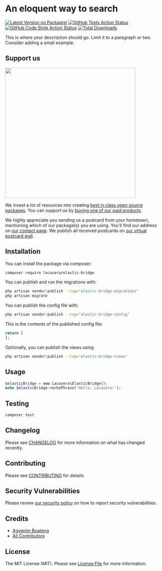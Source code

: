 # An eloquent way to search

[![Latest Version on Packagist](https://img.shields.io/packagist/v/lacasera/elastic-bridge.svg?style=flat-square)](https://packagist.org/packages/lacasera/elastic-bridge)
[![GitHub Tests Action Status](https://img.shields.io/github/actions/workflow/status/lacasera/elastic-bridge/run-tests.yml?branch=main&label=tests&style=flat-square)](https://github.com/lacasera/elastic-bridge/actions?query=workflow%3Arun-tests+branch%3Amain)
[![GitHub Code Style Action Status](https://img.shields.io/github/actions/workflow/status/lacasera/elastic-bridge/fix-php-code-style-issues.yml?branch=main&label=code%20style&style=flat-square)](https://github.com/lacasera/elastic-bridge/actions?query=workflow%3A"Fix+PHP+code+style+issues"+branch%3Amain)
[![Total Downloads](https://img.shields.io/packagist/dt/lacasera/elastic-bridge.svg?style=flat-square)](https://packagist.org/packages/lacasera/elastic-bridge)

This is where your description should go. Limit it to a paragraph or two. Consider adding a small example.

## Support us

[<img src="https://github-ads.s3.eu-central-1.amazonaws.com/elastic-bridge.jpg?t=1" width="419px" />](https://spatie.be/github-ad-click/elastic-bridge)

We invest a lot of resources into creating [best in class open source packages](https://spatie.be/open-source). You can support us by [buying one of our paid products](https://spatie.be/open-source/support-us).

We highly appreciate you sending us a postcard from your hometown, mentioning which of our package(s) you are using. You'll find our address on [our contact page](https://spatie.be/about-us). We publish all received postcards on [our virtual postcard wall](https://spatie.be/open-source/postcards).

## Installation

You can install the package via composer:

```bash
composer require lacasera/elastic-bridge
```

You can publish and run the migrations with:

```bash
php artisan vendor:publish --tag="elastic-bridge-migrations"
php artisan migrate
```

You can publish the config file with:

```bash
php artisan vendor:publish --tag="elastic-bridge-config"
```

This is the contents of the published config file:

```php
return [
];
```

Optionally, you can publish the views using

```bash
php artisan vendor:publish --tag="elastic-bridge-views"
```

## Usage

```php
$elasticBridge = new Lacasera\ElasticBridge();
echo $elasticBridge->echoPhrase('Hello, Lacasera!');
```

## Testing

```bash
composer test
```

## Changelog

Please see [CHANGELOG](CHANGELOG.md) for more information on what has changed recently.

## Contributing

Please see [CONTRIBUTING](CONTRIBUTING.md) for details.

## Security Vulnerabilities

Please review [our security policy](../../security/policy) on how to report security vulnerabilities.

## Credits

- [Agyenim Boateng](https://github.com/lacasera)
- [All Contributors](../../contributors)

## License

The MIT License (MIT). Please see [License File](LICENSE.md) for more information.
